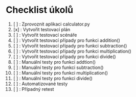 # Checklist úkolů

1. [ ] : Zprovoznit aplikaci calculator.py
2. [x] : Vytvořit testovací plán
3. [ ] : Vytvořit testovací scénáře
4. [ ] : Vytvořit testovací případy pro funkci addition()
5. [ ] : Vytvořit testovací případy pro funkci subtraction()
6. [ ] : Vytvořit testovací případy pro funkci multiplication()
7. [ ] : Vytvořit testovací případy pro funkci divide()
8. [ ] : Manuální testy pro funkci addtion()
9. [ ] : Manuální testy pro funkci subtraction()
10. [ ] : Manuální testy pro funkci multiplication()
11. [ ] : Manuální testy pro funkci divide()
12. [ ] : Automatizované testy
13. [ ] : Případný retest